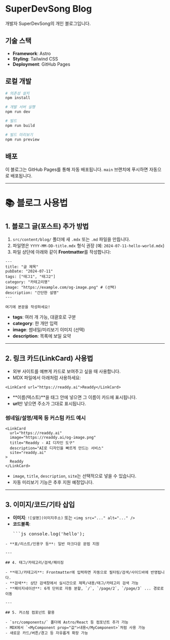 # SuperDevSong Blog

개발자 SuperDevSong의 개인 블로그입니다.

## 기술 스택

- **Framework**: Astro
- **Styling**: Tailwind CSS
- **Deployment**: GitHub Pages

## 로컬 개발

```bash
# 의존성 설치
npm install

# 개발 서버 실행
npm run dev

# 빌드
npm run build

# 빌드 미리보기
npm run preview
```

## 배포

이 블로그는 GitHub Pages를 통해 자동 배포됩니다. `main` 브랜치에 푸시하면 자동으로 배포됩니다.

---

# 📚 블로그 사용법

## 1. 블로그 글(포스트) 추가 방법

1. `src/content/blog/` 폴더에 새 `.mdx` 또는 `.md` 파일을 만듭니다.
2. 파일명은 `YYYY-MM-DD-title.mdx` 형식 권장 (예: `2024-07-11-hello-world.mdx`)
3. 파일 상단에 아래와 같이 **Frontmatter**를 작성합니다:

```mdx
---
title: "글 제목"
pubDate: "2024-07-11"
tags: ["태그1", "태그2"]
category: "카테고리명"
image: "https://example.com/og-image.png" # (선택)
description: "간단한 설명"
---

여기에 본문을 작성하세요!
```

- **tags**: 여러 개 가능, 대괄호로 구분
- **category**: 한 개만 입력
- **image**: 썸네일/미리보기 이미지 (선택)
- **description**: 목록에 보일 요약



---

## 2. 링크 카드(LinkCard) 사용법

- 외부 사이트를 예쁘게 카드로 보여주고 싶을 때 사용합니다.
- MDX 파일에서 아래처럼 사용하세요:

```mdx
<LinkCard url="https://readdy.ai">Readdy</LinkCard>
```

- **이름(텍스트)**을 태그 안에 넣으면 그 이름이 카드에 표시됩니다.
- **url**만 넣으면 주소가 그대로 표시됩니다.

### 썸네일/설명/제목 등 커스텀 카드 예시
```mdx
<LinkCard
  url="https://readdy.ai"
  image="https://readdy.ai/og-image.png"
  title="Readdy - AI 디자인 도구"
  description="AI로 디자인을 빠르게 만드는 서비스"
  site="readdy.ai"
>
  Readdy
</LinkCard>
```

- `image`, `title`, `description`, `site`는 선택적으로 넣을 수 있습니다.
- 자동 미리보기 기능은 추후 지원 예정입니다.

---

## 3. 이미지/코드/기타 삽입

- **이미지**: `![설명](이미지주소)` 또는 `<img src="..." alt="..." />`
- **코드블록**: <pre>```js
console.log('hello');
```</pre>
- **표/리스트/인용구 등**: 일반 마크다운 문법 지원

---

## 4. 태그/카테고리/검색/페이징

- **태그/카테고리**: Frontmatter에 입력하면 자동으로 필터링/검색/사이드바에 반영됩니다.
- **검색**: 상단 검색창에서 실시간으로 제목/내용/태그/카테고리 검색 가능
- **페이지네이션**: 6개 단위로 자동 분할, `/`, `/page/2`, `/page/3` ... 경로로 이동

---

## 5. 커스텀 컴포넌트 활용

- `src/components/` 폴더에 Astro/React 등 컴포넌트 추가 가능
- MDX에서 `<MyComponent prop="값">내용</MyComponent>`처럼 사용 가능
- 새로운 카드/버튼/경고 등 자유롭게 확장 가능

